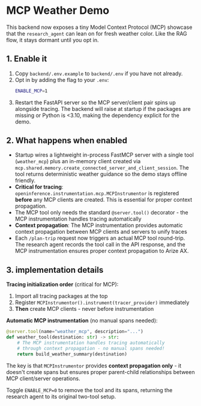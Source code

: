 # MCP Weather Demo

This backend now exposes a tiny Model Context Protocol (MCP) showcase that the `research_agent` can lean on for fresh weather color. Like the RAG flow, it stays dormant until you opt in.

## 1. Enable it

1. Copy `backend/.env.example` to `backend/.env` if you have not already.
2. Opt in by adding the flag to your `.env`:
   ```bash
   ENABLE_MCP=1
   ```
3. Restart the FastAPI server so the MCP server/client pair spins up alongside tracing.
   The backend will raise at startup if the packages are missing or Python is <3.10, making the dependency explicit for the demo.

## 2. What happens when enabled

- Startup wires a lightweight in-process FastMCP server with a single tool (`weather_mcp`) plus an in-memory client created via `mcp.shared.memory.create_connected_server_and_client_session`. The tool returns deterministic weather guidance so the demo stays offline friendly.
- **Critical for tracing**: `openinference.instrumentation.mcp.MCPInstrumentor` is registered **before** any MCP clients are created. This is essential for proper context propagation.
- The MCP tool only needs the standard `@server.tool()` decorator - the MCP instrumentation handles tracing automatically
- **Context propagation**: The MCP instrumentation provides automatic context propagation between MCP clients and servers to unify traces
- Each `/plan-trip` request now triggers an actual MCP tool round-trip. The research agent records the tool call in the API response, and the MCP instrumentation ensures proper context propagation to Arize AX.


## 3. implementation details

**Tracing initialization order** (critical for MCP):
1. Import all tracing packages at the top
2. Register `MCPInstrumentor().instrument(tracer_provider)` immediately 
3. **Then** create MCP clients - never before instrumentation

**Automatic MCP instrumentation** (no manual spans needed):
```python
@server.tool(name="weather_mcp", description="...")
def weather_tool(destination: str) -> str:
    # The MCP instrumentation handles tracing automatically
    # through context propagation - no manual spans needed!
    return build_weather_summary(destination)
```

The key is that `MCPInstrumentor` provides **context propagation only** - it doesn't create spans but ensures proper parent-child relationships between MCP client/server operations.

Toggle `ENABLE_MCP=0` to remove the tool and its spans, returning the research agent to its original two-tool setup.
